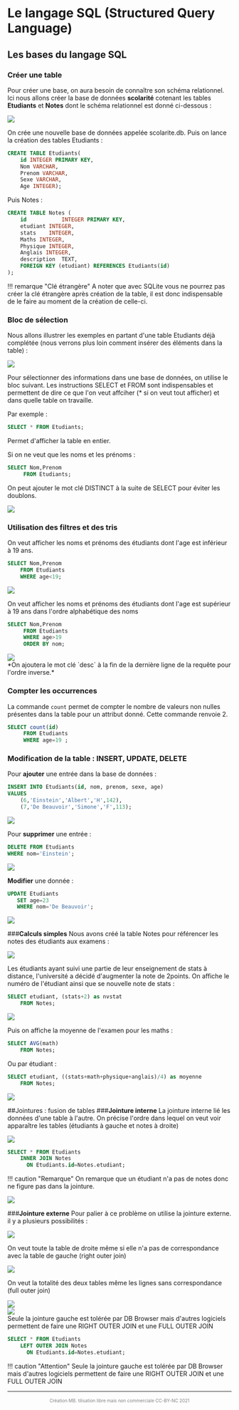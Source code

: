 # Le langage SQL (Structured Query Language)
## Les bases du langage SQL
### Créer une table
Pour créer une base, on aura besoin de connaître son schéma relationnel. Ici nous allons créer la base de données **scolarité** cotenant les tables **Etudiants** et **Notes** dont le schéma relationnel est donné ci-dessous :
<div id="center">
	<img src="img/schema_scolarite.PNG" atl="Schéma relationnel base scolarité" >
</div>

On crée une nouvelle base de données appelée scolarite.db. Puis on lance la création des tables Etudiants :
```SQL
CREATE TABLE Etudiants(
	id INTEGER PRIMARY KEY,
	Nom VARCHAR,
	Prenom VARCHAR,
	Sexe VARCHAR,
	Age INTEGER);
```
Puis Notes : 
```SQL
CREATE TABLE Notes ( 
    id           INTEGER PRIMARY KEY, 
    etudiant INTEGER,
    stats    INTEGER,
    Maths INTEGER,
    Physique INTEGER,
    Anglais INTEGER, 
    description  TEXT,
    FOREIGN KEY (etudiant) REFERENCES Etudiants(id)
);

```
!!! remarque "Clé étrangère"
	A noter que avec SQLite vous ne pourrez pas créer la clé étrangère après création de la table, il est donc indispensable de le faire au moment de la création de celle-ci.

### **Bloc de sélection**
Nous allons illustrer les exemples en partant d'une table Etudiants déjà complétée (nous verrons plus loin comment insérer des éléments dans la table) :
<div id="center">
	<img src="img/table_ex.png" atl="Table Etudiant" >
</div>  

Pour sélectionner des informations dans une base de données, on utilise le bloc suivant. Les instructions SELECT et FROM sont indispensables et permettent de dire ce que l'on veut affciher (* si on veut tout afficher) et dans quelle table on travaille.  

Par exemple :

```SQL
SELECT * FROM Etudiants;
```

Permet d'afficher la table en entier.

Si on ne veut que les noms et les prénoms :    

```SQL
SELECT Nom,Prenom
     FROM Etudiants;
```
On peut ajouter le mot clé DISTINCT à la suite de SELECT pour éviter les doublons.  
<div id="center">
	<img src="img/res_nom.png" atl="Restriction sur le nom et le prénom" >
</div>

### **Utilisation des filtres et des tris**
On veut afficher les noms et prénoms des étudiants dont l'age est inférieur à 19 ans.     

```SQL
SELECT Nom,Prenom
    FROM Etudiants
    WHERE age<19;
```     
<div id="center">
	<img src="img/res_filtre.png" atl="utilisation du filtre" >
</div>

On veut afficher les noms et prénoms des étudiants dont l'age est supérieur à 19 ans dans l'ordre alphabétique des noms  
```SQL
SELECT Nom,Prenom
     FROM Etudiants
     WHERE age>19
     ORDER BY nom;
```    

<div id="center">
	<img src="img/res_tris.png" atl="utilisation du tri" >
  
</div>
*On ajoutera le mot clé `desc` à la fin de la dernière ligne de la requête pour l'ordre inverse.*   

### **Compter les occurrences**
La commande `count` permet de compter le nombre de valeurs non nulles présentes dans la table pour un attribut donné. Cette commande renvoie 2.  
```SQL 
SELECT count(id) 
     FROM Etudiants
     WHERE age=19 ;
```  

### **Modification de la table : INSERT, UPDATE, DELETE**
Pour **ajouter** une entrée dans la base de données :
````SQL
INSERT INTO Etudiants(id, nom, prenom, sexe, age)
VALUES 
	(6,'Einstein','Albert','H',142),
	(7,'De Beauvoir','Simone','F',113);
````
<div id="center">
	<img src="img/res_insert.png" atl="Ajouter des valeurs dans une table" >
  
</div>

Pour **supprimer** une entrée : 

```SQL
DELETE FROM Etudiants
WHERE nom='Einstein';
```  
<div id="center">
	<img src="img/res_delete.png" atl="supprimer des valeurs dans une table" >
  
</div>

**Modifier** une donnée :
```SQL
UPDATE Etudiants 
   SET age=23 
   WHERE nom='De Beauvoir';

```

<div id="center">
	<img src="img/res_update.png" atl="Mise à jour des valeurs dans une table" >
  
</div>

###**Calculs simples**
Nous avons créé la table Notes pour référencer les notes des étudiants aux examens :
<div id="center">
	<img src="img/notes.png" atl="Table de notes des étudiants" >
</div>

Les étudiants ayant suivi une partie de leur enseignement de stats à distance, l'université a décidé d'augmenter la note de 2points. On affiche le numéro de l'étudiant ainsi que se nouvelle note de stats :  

```SQL
SELECT etudiant, (stats+2) as nvstat
    FROM Notes;
```

<div id="center">
	<img src="img/res_ajout.png" atl="Ajouter une constante" >
</div>

Puis on affiche la moyenne de l'examen pour les maths :  
```SQL
SELECT AVG(math)
    FROM Notes;
```  
Ou par étudiant :  
```SQl
SELECT etudiant, ((stats+math+physique+anglais)/4) as moyenne
    FROM Notes;
```  

<div id="center">
	<img src="img/res_moyenne.png" atl="Calcul de moyenne" >
</div>


##Jointures : fusion de tables
###**Jointure interne**
La jointure interne lié les données d'une table à l'autre. On précise l'ordre dans lequel on veut voir apparaître les tables (étudiants à gauche et notes à droite)
<div id="center">
	<img src="img/sql-ensemble-intersect-300.png" atl="jointure interne" >
</div>

```SQL
SELECT * FROM Etudiants
    INNER JOIN Notes
	  ON Etudiants.id=Notes.etudiant;
```  

 
!!! caution "Remarque"
	On remarque que un étudiant n'a pas de notes donc ne figure pas dans la jointure.
  

<div id="center">
	<img src="img/res_inner.png" atl="jointure interne" >
</div>

###**Jointure externe**
Pour palier à ce problème on utilise la jointure externe. il y a plusieurs possibilités :  

<div id="center">
	<img src="img/sql-left-join-300.png" atl="jointure externe gauche" >
</div>

On veut toute la table de droite même si elle n'a pas de correspondance avec la table de gauche (right outer join)


<div id="center">
	<img src="img/sql-right-join-300.png" atl="jointure externe droite" >
</div>

On veut la totalité des deux tables même les lignes sans correspondance (full outer join)


<div id="center">
	<img src="img/sql-ensemble-union-300.png" atl="joiture complète" >
</div>
<div id="center">
	<img src="img/res_outer.png" atl="jointure complète" >
</div>
Seule la jointure gauche est tolérée par DB Browser mais d'autres logiciels permettent de faire une RIGHT OUTER JOIN et une FULL OUTER JOIN

```SQL
SELECT * FROM Etudiants
    LEFT OUTER JOIN Notes
	  ON Etudiants.id=Notes.etudiant;

```

!!! caution "Attention"
	Seule la jointure gauche est tolérée par DB Browser mais d'autres logiciels permettent de faire une RIGHT OUTER JOIN et une FULL OUTER JOIN




---
<p style="text-align: center; color:gray; font-size: 10px;">
Création MB. tilisation libre mais non commerciale CC-BY-NC 2021
</p>